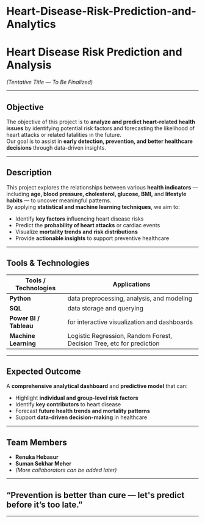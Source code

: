 # Heart-Disease-Risk-Prediction-and-Analytics
#  Heart Disease Risk Prediction and Analysis  
*(Tentative Title — To Be Finalized)*  

---

##  Objective  
The objective of this project is to **analyze and predict heart-related health issues** by identifying potential risk factors and forecasting the likelihood of heart attacks or related fatalities in the future.  
Our goal is to assist in **early detection, prevention, and better healthcare decisions** through data-driven insights.

---

##  Description  
This project explores the relationships between various **health indicators** — including **age, blood pressure, cholesterol, glucose, BMI,** and **lifestyle habits** — to uncover meaningful patterns.  
By applying **statistical and machine learning techniques**, we aim to:  
-  Identify **key factors** influencing heart disease risks  
-  Predict the **probability of heart attacks** or cardiac events  
-  Visualize **mortality trends and risk distributions**  
-  Provide **actionable insights** to support preventive healthcare  

---

## Tools & Technologies  

| Tools / Technologies | Applications |
|-----------|----------------------|
| **Python** | data preprocessing, analysis, and modeling |
| **SQL** | data storage and querying |
| **Power BI / Tableau** | for interactive visualization and dashboards |
| **Machine Learning** | Logistic Regression, Random Forest, Decision Tree, etc for prediction |

---

##  Expected Outcome  
A **comprehensive analytical dashboard** and **predictive model** that can:  
- Highlight **individual and group-level risk factors**  
- Identify **key contributors** to heart disease  
- Forecast **future health trends and mortality patterns**  
- Support **data-driven decision-making** in healthcare  


---

## Team Members  
- **Renuka Hebasur**
- **Suman Sekhar Meher**  
- *(More collaborators can be added later)*  

---

##  “Prevention is better than cure — let's predict before it’s too late.”  

---

